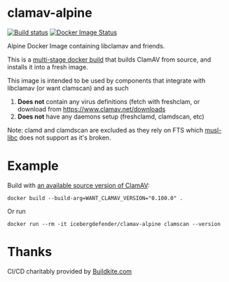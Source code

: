 # clamav-alpine
[![Build status](https://badge.buildkite.com/017760520f5cc748d389f0f5e453df600b8abe5ae788fe7acd.svg)](https://buildkite.com/icebergdefender/clamav-alpine)
[![Docker Image Status](https://images.microbadger.com/badges/image/icebergdefender/clamav-alpine.svg)](https://microbadger.com/images/icebergdefender/clamav-alpine)

Alpine Docker Image containing libclamav and friends.

This is a [multi-stage docker build](https://docs.docker.com/develop/develop-images/multistage-build/) that builds ClamAV from source, and installs it into a fresh image.

This image is intended to be used by components that integrate with libclamav (or want clamscan) and as such
 1. **Does not** contain any virus definitions (fetch with freshclam, or download from https://www.clamav.net/downloads
 2. **Does not** have any daemons setup (freshclamd, clamdscan, etc)

Note: clamd and clamdscan are excluded as they rely on FTS which [musl-libc](https://wiki.musl-libc.org/faq.html#Q:-Why-is-%3Ccode%3Efts.h%3C/code%3E-not-included?) does not support as it's broken.

# Example
Build with [an available source version of ClamAV](https://www.clamav.net/downloads):
```
docker build --build-arg=WANT_CLAMAV_VERSION="0.100.0" .
```

Or run
```
docker run --rm -it icebergdefender/clamav-alpine clamscan --version
```

# Thanks

CI/CD charitably provided by [Buildkite.com](https://buildkite.com)
